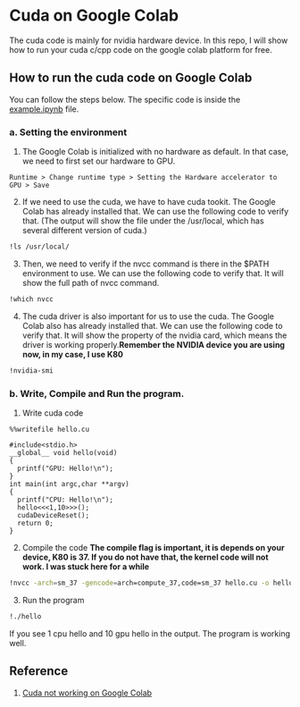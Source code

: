 # Cuda on Google Colab
The cuda code is mainly for nvidia hardware device. In this repo, I will show how to run your cuda c/cpp code on the google colab platform for free.

## How to run the cuda code on Google Colab
You can follow the steps below. The specific code is inside the [example.ipynb](./example.ipynb) file.  
### a. Setting the environment
1. The Google Colab is initialized with no hardware as default. In that case, we need to first set our hardware to GPU.  
```
Runtime > Change runtime type > Setting the Hardware accelerator to GPU > Save
```
2. If we need to use the cuda, we have to have cuda tookit. The Google Colab has already installed that. We can use the following code to verify that. (The output will show the file under the /usr/local, which has several different version of cuda.)  
```bash
!ls /usr/local/
```  
3. Then, we need to verify if the nvcc command is there in the $PATH environment to use. We can use the following code to verify that. It will show the full path of nvcc command.  
```bash
!which nvcc
``` 
4. The cuda driver is also important for us to use the cuda. The Google Colab also has already installed that. We can use the following code to verify that. It will show the property of the nvidia card, which means the driver is working properly.**Remember the NVIDIA device you are using now, in my case, I use K80**  
```bash
!nvidia-smi
```
### b. Write, Compile and Run the program.
1. Write cuda code  
```cuda
%%writefile hello.cu

#include<stdio.h>
__global__ void hello(void)
{
  printf("GPU: Hello!\n");
}
int main(int argc,char **argv)
{
  printf("CPU: Hello!\n");
  hello<<<1,10>>>();
  cudaDeviceReset();
  return 0;
}
```  
2. Compile the code **The compile flag is important, it is depends on your device, K80 is 37. If you do not have that, the kernel code will not work. I was stuck here for a while**
```bash
!nvcc -arch=sm_37 -gencode=arch=compute_37,code=sm_37 hello.cu -o hello
```  
3. Run the program
```bash
!./hello
```  
If you see 1 cpu hello and 10 gpu hello in the output. The program is working well.

## Reference
1. [Cuda not working on Google Colab](http://wiki.alcidesfonseca.com/blog/cuda-not-working-google-collab/)
